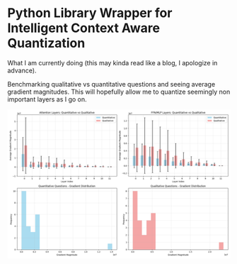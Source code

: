 # Python Library Wrapper for Intelligent Context Aware Quantization

What I am currently doing (this may kinda read like a blog, I apologize in advance).

Benchmarking qualitative vs quantitative questions and seeing average gradient magnitudes.
This will hopefully allow me to quantize seemingly non important layers as I go on.

![fig1](https://github.com/AyanJhunjhunwala/ContextQ/blob/main/Figure_1.png "Initial Finding")
